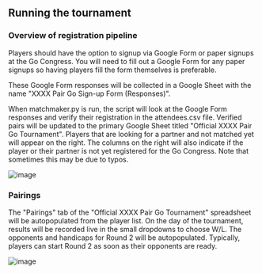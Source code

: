 ## Running the tournament

### Overview of registration pipeline

Players should have the option to signup via Google Form or paper signups at the Go Congress. You will need to fill out a Google Form for any paper signups so having players fill the form themselves is preferable.

These Google Form responses will be collected in a Google Sheet with the name "XXXX Pair Go Sign-up Form (Responses)".

When matchmaker.py is run, the script will look at the Google Form responses and verify their registration in the attendees.csv file. Verified pairs will be updated to the primary Google Sheet titled "Official XXXX Pair Go Tournament". Players that are looking for a partner and not matched yet will appear on the right. The columns on the right will also indicate if the player or their partner is not yet registered for the Go Congress. Note that sometimes this may be due to typos.

![image](https://github.com/0lionelzhang0/pairgo_matchmaker/assets/36424267/4376afa0-173a-419c-9e77-8871a91bb22f)

### Pairings

The "Pairings" tab of the "Official XXXX Pair Go Tournament" spreadsheet will be autopopulated from the player list. On the day of the tournament, results will be recorded live in the small dropdowns to choose W/L. The opponents and handicaps for Round 2 will be autopopulated. Typically, players can start Round 2 as soon as their opponents are ready.

![image](https://github.com/0lionelzhang0/pairgo_matchmaker/assets/36424267/b6069d41-75e3-468f-91aa-d97d3bd51dcd)
